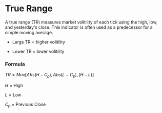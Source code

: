 # True Range

A true range (TR) measures market volitility of each tick using the high, low, and yesterday's close. This indicator is often used as a predecessor for a simple moving average.

* Large TR = higher volitility

* Lower TR = lower volitility

### Formula

$TR = Max[Abs(H - C_p), Abs(L - C_p), (H - L)]$

$H$ = High

$L$ = Low

$C_p$ = Previous Close
